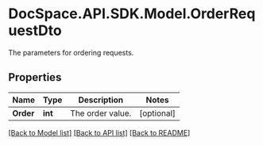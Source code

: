 # DocSpace.API.SDK.Model.OrderRequestDto
The parameters for ordering requests.

## Properties

Name | Type | Description | Notes
------------ | ------------- | ------------- | -------------
**Order** | **int** | The order value. | [optional] 

[[Back to Model list]](../README.md#documentation-for-models) [[Back to API list]](../README.md#documentation-for-api-endpoints) [[Back to README]](../README.md)

